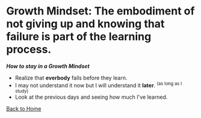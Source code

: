 # Growth Mindset: The embodiment of not giving up and knowing that failure is part of the learning process.

***How to stay in a Growth Mindset***

- Realize that **everbody** fails before they learn.
- I may not understand it now but I will understand it **later**. <sup>(as long as I study)</sup>
- Look at the previous days and seeing how much I've learned.

[Back to Home](../README.md)